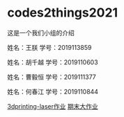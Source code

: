 # codes2things2021

这是一个我们小组的介绍

姓名：王朕
学号：2019113859

姓名：胡千越
学号：2019110603

姓名：曹毅恒
学号：2019111377

姓名：何春江
学号：2019110844


[3dprinting-laser作业](https://zaowu.fun/p/60719912234c46320e6d3043)
[期末大作业](https://zaowu.fun/p/60ceabfc234c46320e6d3b58)
